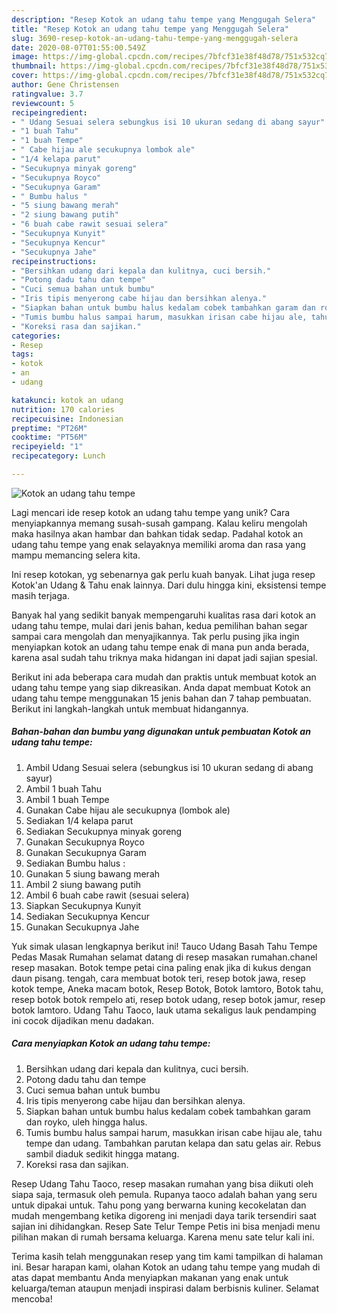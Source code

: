 ```yaml
---
description: "Resep Kotok an udang tahu tempe yang Menggugah Selera"
title: "Resep Kotok an udang tahu tempe yang Menggugah Selera"
slug: 3690-resep-kotok-an-udang-tahu-tempe-yang-menggugah-selera
date: 2020-08-07T01:55:00.549Z
image: https://img-global.cpcdn.com/recipes/7bfcf31e38f48d78/751x532cq70/kotok-an-udang-tahu-tempe-foto-resep-utama.jpg
thumbnail: https://img-global.cpcdn.com/recipes/7bfcf31e38f48d78/751x532cq70/kotok-an-udang-tahu-tempe-foto-resep-utama.jpg
cover: https://img-global.cpcdn.com/recipes/7bfcf31e38f48d78/751x532cq70/kotok-an-udang-tahu-tempe-foto-resep-utama.jpg
author: Gene Christensen
ratingvalue: 3.7
reviewcount: 5
recipeingredient:
- " Udang Sesuai selera sebungkus isi 10 ukuran sedang di abang sayur"
- "1 buah Tahu"
- "1 buah Tempe"
- " Cabe hijau ale secukupnya lombok ale"
- "1/4 kelapa parut"
- "Secukupnya minyak goreng"
- "Secukupnya Royco"
- "Secukupnya Garam"
- " Bumbu halus "
- "5 siung bawang merah"
- "2 siung bawang putih"
- "6 buah cabe rawit sesuai selera"
- "Secukupnya Kunyit"
- "Secukupnya Kencur"
- "Secukupnya Jahe"
recipeinstructions:
- "Bersihkan udang dari kepala dan kulitnya, cuci bersih."
- "Potong dadu tahu dan tempe"
- "Cuci semua bahan untuk bumbu"
- "Iris tipis menyerong cabe hijau dan bersihkan alenya."
- "Siapkan bahan untuk bumbu halus kedalam cobek tambahkan garam dan royko, uleh hingga halus."
- "Tumis bumbu halus sampai harum, masukkan irisan cabe hijau ale, tahu tempe dan udang. Tambahkan parutan kelapa dan satu gelas air. Rebus sambil diaduk sedikit hingga matang."
- "Koreksi rasa dan sajikan."
categories:
- Resep
tags:
- kotok
- an
- udang

katakunci: kotok an udang 
nutrition: 170 calories
recipecuisine: Indonesian
preptime: "PT26M"
cooktime: "PT56M"
recipeyield: "1"
recipecategory: Lunch

---
```



![Kotok an udang tahu tempe](https://img-global.cpcdn.com/recipes/7bfcf31e38f48d78/751x532cq70/kotok-an-udang-tahu-tempe-foto-resep-utama.jpg)

Lagi mencari ide resep kotok an udang tahu tempe yang unik? Cara menyiapkannya memang susah-susah gampang. Kalau keliru mengolah maka hasilnya akan hambar dan bahkan tidak sedap. Padahal kotok an udang tahu tempe yang enak selayaknya memiliki aroma dan rasa yang mampu memancing selera kita.

Ini resep kotokan, yg sebenarnya gak perlu kuah banyak. Lihat juga resep Kotok&#39;an Udang &amp; Tahu enak lainnya. Dari dulu hingga kini, eksistensi tempe masih terjaga.

Banyak hal yang sedikit banyak mempengaruhi kualitas rasa dari kotok an udang tahu tempe, mulai dari jenis bahan, kedua pemilihan bahan segar sampai cara mengolah dan menyajikannya. Tak perlu pusing jika ingin menyiapkan kotok an udang tahu tempe enak di mana pun anda berada, karena asal sudah tahu triknya maka hidangan ini dapat jadi sajian spesial.


Berikut ini ada beberapa cara mudah dan praktis untuk membuat kotok an udang tahu tempe yang siap dikreasikan. Anda dapat membuat Kotok an udang tahu tempe menggunakan 15 jenis bahan dan 7 tahap pembuatan. Berikut ini langkah-langkah untuk membuat hidangannya.

<!--inarticleads1-->

##### Bahan-bahan dan bumbu yang digunakan untuk pembuatan Kotok an udang tahu tempe:

1. Ambil  Udang Sesuai selera (sebungkus isi 10 ukuran sedang di abang sayur)
1. Ambil 1 buah Tahu
1. Ambil 1 buah Tempe
1. Gunakan  Cabe hijau ale secukupnya (lombok ale)
1. Sediakan 1/4 kelapa parut
1. Sediakan Secukupnya minyak goreng
1. Gunakan Secukupnya Royco
1. Gunakan Secukupnya Garam
1. Sediakan  Bumbu halus :
1. Gunakan 5 siung bawang merah
1. Ambil 2 siung bawang putih
1. Ambil 6 buah cabe rawit (sesuai selera)
1. Siapkan Secukupnya Kunyit
1. Sediakan Secukupnya Kencur
1. Gunakan Secukupnya Jahe


Yuk simak ulasan lengkapnya berikut ini! Tauco Udang Basah Tahu Tempe Pedas Masak Rumahan selamat datang di resep masakan rumahan.chanel resep masakan. Botok tempe petai cina paling enak jika di kukus dengan daun pisang. tengah, cara membuat botok teri, resep botok jawa, resep kotok tempe, Aneka macam botok, Resep Botok, Botok lamtoro, Botok tahu, resep botok botok rempelo ati, resep botok udang, resep botok jamur, resep botok lamtoro. Udang Tahu Taoco, lauk utama sekaligus lauk pendamping ini cocok dijadikan menu dadakan. 

<!--inarticleads2-->

##### Cara menyiapkan Kotok an udang tahu tempe:

1. Bersihkan udang dari kepala dan kulitnya, cuci bersih.
1. Potong dadu tahu dan tempe
1. Cuci semua bahan untuk bumbu
1. Iris tipis menyerong cabe hijau dan bersihkan alenya.
1. Siapkan bahan untuk bumbu halus kedalam cobek tambahkan garam dan royko, uleh hingga halus.
1. Tumis bumbu halus sampai harum, masukkan irisan cabe hijau ale, tahu tempe dan udang. Tambahkan parutan kelapa dan satu gelas air. Rebus sambil diaduk sedikit hingga matang.
1. Koreksi rasa dan sajikan.


Resep Udang Tahu Taoco, resep masakan rumahan yang bisa diikuti oleh siapa saja, termasuk oleh pemula. Rupanya taoco adalah bahan yang seru untuk dipakai untuk. Tahu pong yang berwarna kuning kecokelatan dan mudah mengembang ketika digoreng ini menjadi daya tarik tersendiri saat sajian ini dihidangkan. Resep Sate Telur Tempe Petis ini bisa menjadi menu pilihan makan di rumah bersama keluarga. Karena menu sate telur kali ini. 

Terima kasih telah menggunakan resep yang tim kami tampilkan di halaman ini. Besar harapan kami, olahan Kotok an udang tahu tempe yang mudah di atas dapat membantu Anda menyiapkan makanan yang enak untuk keluarga/teman ataupun menjadi inspirasi dalam berbisnis kuliner. Selamat mencoba!
